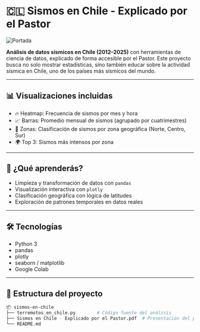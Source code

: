 # 🇨🇱 Sismos en Chile - Explicado por el Pastor

![Portada](https://www.cristiangodoyangel.dev/Analisis-Sismico-Chile-Data-Science/assets/banner.png)

**Análisis de datos sísmicos en Chile (2012–2025)** con herramientas de ciencia de datos, explicado de forma accesible por el Pastor. Este proyecto busca no solo mostrar estadísticas, sino también educar sobre la actividad sísmica en Chile, uno de los países más sísmicos del mundo.

---

## 📊 Visualizaciones incluidas

- 🔥 Heatmap: Frecuencia de sismos por mes y hora
- 📈 Barras: Promedio mensual de sismos (agrupado por cuatrimestres)
- 📍 Zonas: Clasificación de sismos por zona geográfica (Norte, Centro, Sur)
- 🌍 Top 3: Sismos más intensos por zona

---

## 🧠 ¿Qué aprenderás?

- Limpieza y transformación de datos con `pandas`
- Visualización interactiva con `plotly`
- Clasificación geográfica con lógica de latitudes
- Exploración de patrones temporales en datos reales

---

## 🛠️ Tecnologías

- Python 3
- pandas
- plotly
- seaborn / matplotlib
- Google Colab

---

## 📁 Estructura del proyecto

```bash
📦 sismos-en-chile
├── terremotos_en_chile.py        # Código fuente del análisis
├── Sismos en Chile - Explicado por el Pastor.pdf  # Presentación del proyecto
└── README.md
